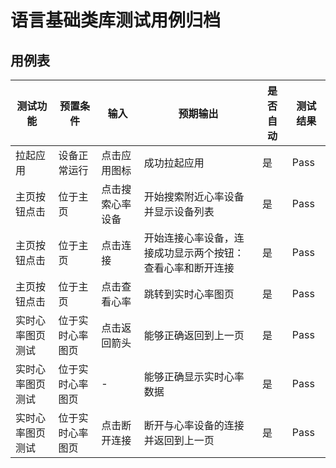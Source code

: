 # 语言基础类库测试用例归档

## 用例表

| 测试功能     | 预置条件    | 输入       | 预期输出                     | 是否自动              | 测试结果 |
| ----------- | -------- | ---------- |--------------------------|------|------|
| 拉起应用     | 设备正常运行  | 点击应用图标   | 成功拉起应用                   | 是                  | Pass |
| 主页按钮点击   | 位于主页    | 点击搜索心率设备 | 开始搜索附近心率设备并显示设备列表        | 是       | Pass |
| 主页按钮点击   | 位于主页    | 点击连接     | 开始连接心率设备，连接成功显示两个按钮：查看心率和断开连接 | 是 | Pass |
| 主页按钮点击   | 位于主页    | 点击查看心率   | 跳转到实时心率图页                | 是               | Pass |
| 实时心率图页测试 | 位于实时心率图页 | 点击返回箭头   | 能够正确返回到上一页               | 是              | Pass |
| 实时心率图页测试 | 位于实时心率图页 | -          | 能够正确显示实时心率数据             | 是            | Pass |
| 实时心率图页测试 | 位于实时心率图页 | 点击断开连接   | 断开与心率设备的连接并返回到上一页  | 是 | Pass |